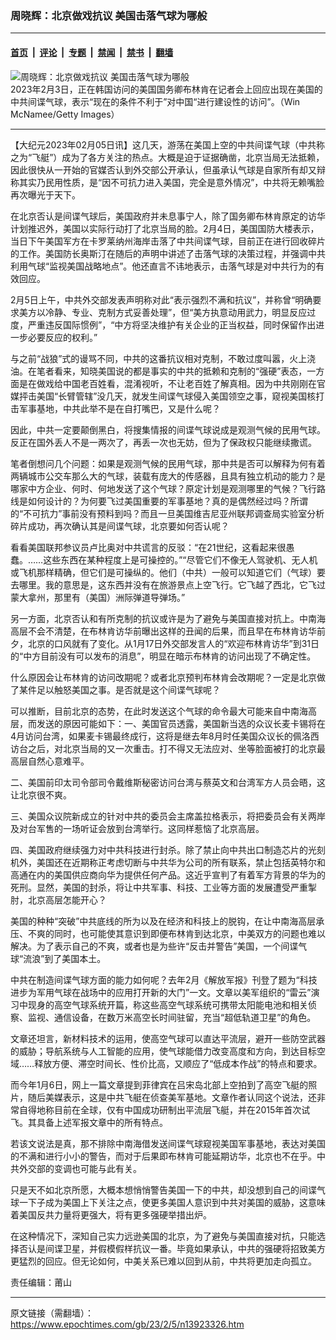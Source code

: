 ### 周晓辉：北京做戏抗议 美国击落气球为哪般

---

#### [首页](../../../..?n13923326) &nbsp;|&nbsp; [评论](../../../../../epoch-comment?n13923326) &nbsp;|&nbsp; [专题](../../../../../epoch-special?n13923326) &nbsp;|&nbsp; [禁闻](../../../../../epoch-news?n13923326) &nbsp;|&nbsp; [禁书](../../../../../books?n13923326) &nbsp;|&nbsp; [翻墙](https://github.com/gfw-breaker/nogfw/blob/master/README.md?n13923326)


<div><img alt="周晓辉：北京做戏抗议 美国击落气球为哪般" class="attachment-djy_600_400 size-djy_600_400 wp-post-image" src="https://i.epochtimes.com/assets/uploads/2023/02/id13922142-GettyImages-1462287518-600x400.jpg"/>
<div class="caption">
 2023年2月3日，正在韩国访问的美国国务卿布林肯在记者会上回应出现在美国的中共间谍气球，表示“现在的条件不利于”对中国“进行建设性的访问”。（Win McNamee/Getty Images）
</div></div><hr/><div class="post_content" id="artbody" itemprop="articleBody">
 <!-- article content begin -->
 <p>
  【大纪元2023年02月05日讯】这几天，游荡在美国上空的中共间谍气球（中共称之为“飞艇”）成为了各方关注的热点。大概是迫于证据确凿，北京当局无法抵赖，因此很快从一开始的官媒否认到外交部公开承认，但虽承认气球是自家所有却又辩称其实乃民用性质，是“因不可抗力进入美国，完全是意外情况”，中共将无赖嘴脸再次曝光于天下。
 </p>
 <p>
  在北京否认是间谍气球后，美国政府并未息事宁人，除了国务卿布林肯原定的访华计划推迟外，美国以实际行动打了北京当局的脸。2月4日，美国国防大楼表示，当日下午美国军方在卡罗莱纳州海岸击落了中共间谍气球，目前正在进行回收碎片的工作。美国防长奥斯汀在随后的声明中讲述了击落气球的决策过程，并强调中共利用气球“监视美国战略地点”。他还直言不讳地表示，击落气球是对中共行为的有效回应。
 </p>
 <p>
  2月5日上午，中共外交部发表声明称对此“表示强烈不满和抗议”，并称曾“明确要求美方以冷静、专业、克制方式妥善处理”，但“美方执意动用武力，明显反应过度，严重违反国际惯例”，“中方将坚决维护有关企业的正当权益，同时保留作出进一步必要反应的权利。”
 </p>
 <p>
  与之前“战狼”式的谩骂不同，中共的这番抗议相对克制，不敢过度叫嚣，火上浇油。在笔者看来，知晓美国说的都是事实的中共的抵赖和克制的“强硬”表态，一方面是在做戏给中国老百姓看，混淆视听，不让老百姓了解真相。因为中共刚刚在官媒抨击美国“长臂管辖”没几天，就发生间谍气球侵入美国领空之事，窥视美国核打击军事基地，中共此举不是在自打嘴巴，又是什么呢？
 </p>
 <p>
  因此，中共一定要颠倒黑白，将搜集情报的间谍气球说成是观测气候的民用气球。反正在国外丢人不是一两次了，再丢一次也无妨，但为了保政权只能继续撒谎。
 </p>
 <p>
  笔者倒想问几个问题：如果是观测气候的民用气球，那中共是否可以解释为何有着两辆城市公交车那么大的气球，装载有庞大的传感器，且具有独立机动的能力？是哪家中方企业、何时、何地发送了这个气球？原定计划是观测哪里的气候？飞行路线是如何设计的？为何要飞过美国重要的军事基地？真的是偶然经过吗？所谓的“不可抗力”事前没有预料到吗？而且一旦美国维吉尼亚州联邦调查局实验室分析碎片成功，再次确认其是间谍气球，北京要如何否认呢？
 </p>
 <p>
  看看美国联邦参议员卢比奥对中共谎言的反驳：“在21世纪，这看起来很愚蠢。……这些东西在某种程度上是可操控的。”“尽管它们不像无人驾驶机、无人机或飞机那样精确，但它们是可操纵的。他们（中共）一般可以知道它们（气球）要去哪里。我的意思是，这东西并没有在旅游景点上空飞行。它飞越了西北，它飞过蒙大拿州，那里有（美国）洲际弹道导弹场。”
 </p>
 <p>
  另一方面，北京否认和有所克制的抗议或许是为了避免与美国直接对抗上。中南海高层不会不清楚，在布林肯访华前曝出这样的丑闻的后果，而且早在布林肯访华前夕，北京的口风就有了变化。从1月17日外交部发言人的“欢迎布林肯访华”到31日的“中方目前没有可以发布的消息”，明显在暗示布林肯的访问出现了不确定性。
 </p>
 <p>
  什么原因会让布林肯的访问改期呢？或者北京预判布林肯会改期呢？一定是北京做了某件足以触怒美国之事。是否就是这个间谍气球呢？
 </p>
 <p>
  可以推断，目前北京的态势，在此时发送这个气球的命令最大可能来自中南海高层，而发送的原因可能如下：一、美国官员透露，美国新当选的众议长麦卡锡将在4月访问台湾，如果麦卡锡最终成行，这将是继去年8月时任美国众议长的佩洛西访台之后，对北京当局的又一次重击。打不得又无法应对、坐等脸面被打的北京最高层自然心意难平。
 </p>
 <p>
  二、美国前印太司令部司令戴维斯秘密访问台湾与蔡英文和台湾军方人员会晤，这让北京很不爽。
 </p>
 <p>
  三、美国众议院新成立的针对中共的委员会主席盖拉格表示，将把委员会有关两岸及对台军售的一场听证会放到台湾举行。这同样惹恼了北京高层。
 </p>
 <p>
  四、美国政府继续强力对中共科技进行封杀。除了禁止向中共出口制造芯片的光刻机外，美国还在近期称正考虑切断与中共华为公司的所有联系，禁止包括英特尔和高通在内的美国供应商向华为提供任何产品。这近乎宣判了有着军方背景的华为的死刑。显然，美国的封杀，将让中共军事、科技、工业等方面的发展遭受严重掣肘，北京高层怎能开心？
 </p>
 <p>
  美国的种种“突破”中共底线的所为以及在经济和科技上的脱钩，在让中南海高层承压、不爽的同时，也可能使其意识到即便布林肯到达北京，中美双方的问题也难以解决。为了表示自己的不爽，或者也是为些许“反击并警告”美国，一个间谍气球“流浪”到了美国本土。
 </p>
 <p>
  中共在制造间谍气球方面的能力如何呢？去年2月《解放军报》刊登了题为“科技进步为军用气球在战场中的应用打开新的大门”一文。文章以美军组织的“雷云”演习中现身的高空气球系统开篇，称这些高空气球系统可携带太阳能电池和相关侦察、监视、通信设备，在数万米高空长时间驻留，充当“超低轨道卫星”的角色。
 </p>
 <p>
  文章还坦言，新材料技术的运用，使高空气球可以直达平流层，避开一些防空武器的威胁；导航系统与人工智能的应用，使气球能借力改变高度和方向，到达目标空域……释放方便、滞空时间长、性价比高，又顺应了“低成本作战”的特点和要求。
 </p>
 <p>
  而今年1月6日，网上一篇文章提到菲律宾在吕宋岛北部上空拍到了高空飞艇的照片，随后美媒表示，这是中共飞艇在侦查美军基地。文章作者认同这个说法，还非常自得地称目前在全球，仅有中国成功研制出平流层飞艇，并在2015年首次试飞。其具备上述军报文章中的所有特点。
 </p>
 <p>
  若该文说法是真，那不排除中南海借发送间谍气球窥视美国军事基地，表达对美国的不满和进行小小的警告，而对于后果即布林肯可能延期访华，北京也不在乎。中共外交部的变调也可能与此有关。
 </p>
 <p>
  只是天不如北京所愿，大概本想悄悄警告美国一下的中共，却没想到自己的间谍气球一下子成为美国上下关注之点，使更多美国人意识到中共对美国的威胁，这意味着美国反共力量将更强大，将有更多强硬举措出炉。
 </p>
 <p>
  在这种情况下，深知自己实力远逊美国的北京，为了避免与美国直接对抗，只能选择否认是间谍卫星，并假模假样抗议一番。毕竟如果承认，中共的强硬将招致美方更猛烈的回应。但无论如何，中美关系已难以回到从前，中共将更加走向孤立。
 </p>
 <p>
  责任编辑：莆山
 </p>
 <!-- article content end -->
 <div id="below_article_ad">
 </div>
</div>


---

原文链接（需翻墙）：https://www.epochtimes.com/gb/23/2/5/n13923326.htm